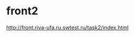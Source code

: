 # front2
<a href = "http://front.riva-ufa.ru.swtest.ru/task2/index.html" target = "_blank">http://front.riva-ufa.ru.swtest.ru/task2/index.html</a>
